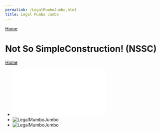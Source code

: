 ```yaml
---
permalink: /LegalMumboJumbo.html
title: Legal Mumbo Jumbo
---
```


<!--
LegalMumboJumbo.md v1.0.2.0
Not So SimpleConstruction! (NSSC)
created: 01 Feb 2022
updated: 01 Feb 2022
-->

[Home](https://zer0kerbal.github.io/SimpleConstruction)

<script src="https://kit.fontawesome.com/0ea5493613.js" crossorigin="anonymous"></script>
<i class="fa fa-gear fa-spin fa-2x" style="color: firebrick"></i>

# Not So SimpleConstruction! (NSSC)

[Home](/index.md)

* ![LegalMumboJumbo](/LegalMumboJumbo/License.html)
* ![LegalMumboJumbo](/LegalMumboJumbo/FORUM-01.png)
* ![LegalMumboJumbo](/LegalMumboJumbo/FORUM-02.png)

<!-- this file CC BY-NC-ND 3.0 Unported by zer0Kerbal -->
